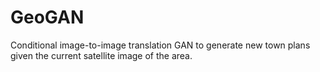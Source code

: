 # GeoGAN
Conditional image-to-image translation GAN to generate new town plans given the current satellite image of the area.
